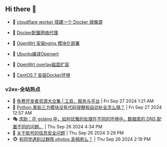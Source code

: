 ## Hi there 👋

<!--
**dkyg666/dkyg666** is a ✨ _special_ ✨ repository because its `README.md` (this file) appears on your GitHub profile.

Here are some ideas to get you started:

- 🔭 I’m currently working on ...
- 🌱 I’m currently learning ...
- 👯 I’m looking to collaborate on ...
- 🤔 I’m looking for help with ...
- 💬 Ask me about ...
- 📫 How to reach me: ...
- 😄 Pronouns: ...
- ⚡ Fun fact: ...
-->

<!-- BLOG-POST-LIST:START -->
- 🦩 [cloudflare worker 搭建一个 Docker 镜像源](http://blog.1996099.xyz/archives/cloudflare-worker-da-jian-yi-ge-docker-jing-xiang-zhan) 

- 🚦 [Docker配置网络代理](http://blog.1996099.xyz/archives/dockerpei-zhi-wang-luo-dai-li) 

- 🫶 [OpenWrt 安装nginx 模块化部署](http://blog.1996099.xyz/archives/openwrt-an-zhuang-nginx-mo-kuai-hua-bu-shu) 

- 🦄 [Ubuntu编译Openwrt](http://blog.1996099.xyz/archives/ubuntuzi-bian-yi-openwrt) 

- 🐻 [OpenWrt overlay磁盘扩容](http://blog.1996099.xyz/archives/openwrt-overlay) 

- 🤖 [CentOS 7 安装Docker环境](http://blog.1996099.xyz/archives/centos-docker) 
<!-- BLOG-POST-LIST:END -->

### v2ex-全站热点
<!-- v2ex:START -->
- 🥸 [免费开发者资源大合集 | 工具、服务与平台](https://www.v2ex.com/t/1076174#reply0) | Fri Sep 27 2024 1:21 AM
- 🤗 [Python 某些三方模块没有代码提醒和自动补全怎么搞？](https://www.v2ex.com/t/1076164#reply3) | Fri Sep 27 2024 12:57 AM
- 🎭 [求助：在 golang 中，如何优雅的处理在不同的环境中，数据库的 DNS 配置不同的问题。](https://www.v2ex.com/t/1076144#reply6) | Thu Sep 26 2024 4:34 PM
- 🥷 [关于账号的信息安全问题](https://www.v2ex.com/t/1076136#reply1) | Thu Sep 26 2024 3:29 PM
- 🐵 [有同学遇到过群晖 photos 丢相册么？](https://www.v2ex.com/t/1076124#reply10) | Thu Sep 26 2024 2:19 PM<!-- v2ex:END -->

